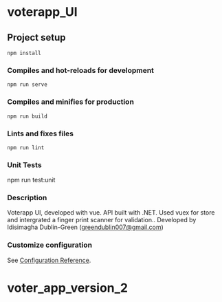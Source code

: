 # voterapp_UI

## Project setup

```
npm install
```

### Compiles and hot-reloads for development

```
npm run serve
```

### Compiles and minifies for production

```
npm run build
```

### Lints and fixes files

```
npm run lint
```

### Unit Tests

npm run test:unit

### Description

Voterapp UI, developed with vue. API built with .NET. Used vuex for store and intergrated a finger print scanner for validation.. Developed by Idisimagha Dublin-Green (greendublin007@gmail.com)

### Customize configuration

See [Configuration Reference](https://cli.vuejs.org/config/).




# voter_app_version_2
